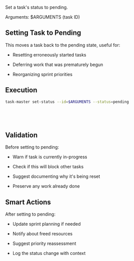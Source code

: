 Set a task's status to pending.

Arguments: $ARGUMENTS (task ID)

## Setting Task to Pending

This moves a task back to the pending state, useful for:


- Resetting erroneously started tasks


- Deferring work that was prematurely begun


- Reorganizing sprint priorities

## Execution




```bash
task-master set-status --id=$ARGUMENTS --status=pending






```

## Validation

Before setting to pending:


- Warn if task is currently in-progress


- Check if this will block other tasks


- Suggest documenting why it's being reset


- Preserve any work already done

## Smart Actions

After setting to pending:


- Update sprint planning if needed


- Notify about freed resources


- Suggest priority reassessment


- Log the status change with context
